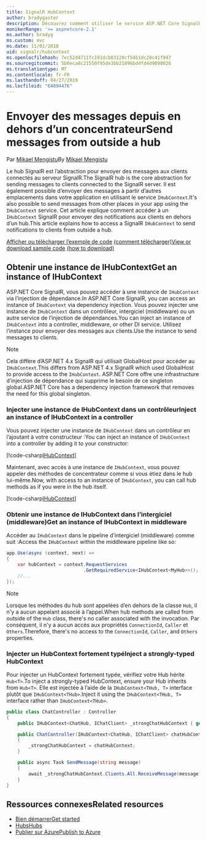 ```yaml
---
title: SignalR HubContext
author: bradygaster
description: Découvrez comment utiliser le service ASP.NET Core SignalR HubContext pour envoyer des notifications aux clients à partir en dehors d’un concentrateur.
monikerRange: '>= aspnetcore-2.1'
ms.author: bradyg
ms.custom: mvc
ms.date: 11/01/2018
uid: signalr/hubcontext
ms.openlocfilehash: 7ec52d4711fc191dcb83120cf54b1dc28c41f947
ms.sourcegitcommit: 5b0eca8c21550f95de3bb21096bd4fd4d9098026
ms.translationtype: MT
ms.contentlocale: fr-FR
ms.lasthandoff: 04/27/2019
ms.locfileid: "64894476"
---
```

# <a name="send-messages-from-outside-a-hub"></a><span data-ttu-id="a54bb-103">Envoyer des messages depuis en dehors d’un concentrateur</span><span class="sxs-lookup"><span data-stu-id="a54bb-103">Send messages from outside a hub</span></span>

<span data-ttu-id="a54bb-104">Par [Mikael Mengistu](https://twitter.com/MikaelM_12)</span><span class="sxs-lookup"><span data-stu-id="a54bb-104">By [Mikael Mengistu](https://twitter.com/MikaelM_12)</span></span>

<span data-ttu-id="a54bb-105">Le hub SignalR est l’abstraction pour envoyer des messages aux clients connectés au serveur SignalR.</span><span class="sxs-lookup"><span data-stu-id="a54bb-105">The SignalR hub is the core abstraction for sending messages to clients connected to the SignalR server.</span></span> <span data-ttu-id="a54bb-106">Il est également possible d’envoyer des messages à partir d’autres emplacements dans votre application en utilisant le service `IHubContext`.</span><span class="sxs-lookup"><span data-stu-id="a54bb-106">It's also possible to send messages from other places in your app using the `IHubContext` service.</span></span> <span data-ttu-id="a54bb-107">Cet article explique comment accéder à un `IHubContext` SignalR pour envoyer des notifications aux clients en dehors d’un hub.</span><span class="sxs-lookup"><span data-stu-id="a54bb-107">This article explains how to access a SignalR `IHubContext` to send notifications to clients from outside a hub.</span></span>

<span data-ttu-id="a54bb-108">[Afficher ou télécharger l’exemple de code](https://github.com/aspnet/AspNetCore.Docs/tree/master/aspnetcore/signalr/hubcontext/sample/) [(comment télécharger)](xref:index#how-to-download-a-sample)</span><span class="sxs-lookup"><span data-stu-id="a54bb-108">[View or download sample code](https://github.com/aspnet/AspNetCore.Docs/tree/master/aspnetcore/signalr/hubcontext/sample/) [(how to download)](xref:index#how-to-download-a-sample)</span></span>

## <a name="get-an-instance-of-ihubcontext"></a><span data-ttu-id="a54bb-109">Obtenir une instance de IHubContext</span><span class="sxs-lookup"><span data-stu-id="a54bb-109">Get an instance of IHubContext</span></span>

<span data-ttu-id="a54bb-110">ASP.NET Core SignalR, vous pouvez accéder à une instance de `IHubContext` via l’injection de dépendance.</span><span class="sxs-lookup"><span data-stu-id="a54bb-110">In ASP.NET Core SignalR, you can access an instance of `IHubContext` via dependency injection.</span></span> <span data-ttu-id="a54bb-111">Vous pouvez injecter une instance de `IHubContext` dans un contrôleur, intergiciel (middleware) ou un autre service de l’injection de dépendances.</span><span class="sxs-lookup"><span data-stu-id="a54bb-111">You can inject an instance of `IHubContext` into a controller, middleware, or other DI service.</span></span> <span data-ttu-id="a54bb-112">Utilisez l’instance pour envoyer des messages aux clients.</span><span class="sxs-lookup"><span data-stu-id="a54bb-112">Use the instance to send messages to clients.</span></span>

> [!NOTE]
> <span data-ttu-id="a54bb-113">Cela diffère d’ASP.NET 4.x SignalR qui utilisait GlobalHost pour accéder au `IHubContext`.</span><span class="sxs-lookup"><span data-stu-id="a54bb-113">This differs from ASP.NET 4.x SignalR which used GlobalHost to provide access to the `IHubContext`.</span></span> <span data-ttu-id="a54bb-114">ASP.NET Core offre une infrastructure d’injection de dépendance qui supprime le besoin de ce singleton global.</span><span class="sxs-lookup"><span data-stu-id="a54bb-114">ASP.NET Core has a dependency injection framework that removes the need for this global singleton.</span></span>

### <a name="inject-an-instance-of-ihubcontext-in-a-controller"></a><span data-ttu-id="a54bb-115">Injecter une instance de IHubContext dans un contrôleur</span><span class="sxs-lookup"><span data-stu-id="a54bb-115">Inject an instance of IHubContext in a controller</span></span>

<span data-ttu-id="a54bb-116">Vous pouvez injecter une instance de `IHubContext` dans un contrôleur en l’ajoutant à votre constructeur :</span><span class="sxs-lookup"><span data-stu-id="a54bb-116">You can inject an instance of `IHubContext` into a controller by adding it to your constructor:</span></span>

[!code-csharp[IHubContext](hubcontext/sample/Controllers/HomeController.cs?range=12-19,57)]

<span data-ttu-id="a54bb-117">Maintenant, avec accès à une instance de `IHubContext`, vous pouvez appeler des méthodes de concentrateur comme si vous étiez dans le hub lui-même.</span><span class="sxs-lookup"><span data-stu-id="a54bb-117">Now, with access to an instance of `IHubContext`, you can call hub methods as if you were in the hub itself.</span></span>

[!code-csharp[IHubContext](hubcontext/sample/Controllers/HomeController.cs?range=21-25)]

### <a name="get-an-instance-of-ihubcontext-in-middleware"></a><span data-ttu-id="a54bb-118">Obtenir une instance de IHubContext dans l’intergiciel (middleware)</span><span class="sxs-lookup"><span data-stu-id="a54bb-118">Get an instance of IHubContext in middleware</span></span>

<span data-ttu-id="a54bb-119">Accéder au `IHubContext` dans le pipeline d’intergiciel (middleware) comme suit :</span><span class="sxs-lookup"><span data-stu-id="a54bb-119">Access the `IHubContext` within the middleware pipeline like so:</span></span>

```csharp
app.Use(async (context, next) =>
{
    var hubContext = context.RequestServices
                            .GetRequiredService<IHubContext<MyHub>>();
    //...
});
```

> [!NOTE]
> <span data-ttu-id="a54bb-120">Lorsque les méthodes du hub sont appelées d’en dehors de la classe `Hub`, il n'y a aucun appelant associé à l’appel.</span><span class="sxs-lookup"><span data-stu-id="a54bb-120">When hub methods are called from outside of the `Hub` class, there's no caller associated with the invocation.</span></span> <span data-ttu-id="a54bb-121">Par conséquent, il n'y a aucun accès aux propriétés `ConnectionId`, `Caller` et `Others`.</span><span class="sxs-lookup"><span data-stu-id="a54bb-121">Therefore, there's no access to the `ConnectionId`, `Caller`, and `Others` properties.</span></span>

### <a name="inject-a-strongly-typed-hubcontext"></a><span data-ttu-id="a54bb-122">Injecter un HubContext fortement typé</span><span class="sxs-lookup"><span data-stu-id="a54bb-122">Inject a strongly-typed HubContext</span></span>

<span data-ttu-id="a54bb-123">Pour injecter un HubContext fortement typée, vérifiez votre Hub hérite `Hub<T>`.</span><span class="sxs-lookup"><span data-stu-id="a54bb-123">To inject a strongly-typed HubContext, ensure your Hub inherits from `Hub<T>`.</span></span> <span data-ttu-id="a54bb-124">Elle est injectée à l’aide de la `IHubContext<THub, T>` interface plutôt que `IHubContext<THub>`.</span><span class="sxs-lookup"><span data-stu-id="a54bb-124">Inject it using the `IHubContext<THub, T>` interface rather than `IHubContext<THub>`.</span></span>

```csharp
public class ChatController : Controller
{
    public IHubContext<ChatHub, IChatClient> _strongChatHubContext { get; }

    public ChatController(IHubContext<ChatHub, IChatClient> chatHubContext)
    {
        _strongChatHubContext = chatHubContext;
    }

    public async Task SendMessage(string message)
    {
        await _strongChatHubContext.Clients.All.ReceiveMessage(message);
    }
}
```

## <a name="related-resources"></a><span data-ttu-id="a54bb-125">Ressources connexes</span><span class="sxs-lookup"><span data-stu-id="a54bb-125">Related resources</span></span>

* [<span data-ttu-id="a54bb-126">Bien démarrer</span><span class="sxs-lookup"><span data-stu-id="a54bb-126">Get started</span></span>](xref:tutorials/signalr)
* [<span data-ttu-id="a54bb-127">Hubs</span><span class="sxs-lookup"><span data-stu-id="a54bb-127">Hubs</span></span>](xref:signalr/hubs)
* [<span data-ttu-id="a54bb-128">Publier sur Azure</span><span class="sxs-lookup"><span data-stu-id="a54bb-128">Publish to Azure</span></span>](xref:signalr/publish-to-azure-web-app)
